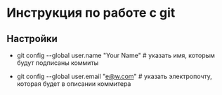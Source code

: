 # Инструкция по работе с git 

## Настройки

* git config --global user.name "Your Name" # указать имя, которым будут подписаны коммиты

* git config --global user.email "e@w.com"  # указать электропочту, которая будет в описании коммитера
